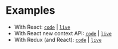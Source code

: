 # Examples

* With React: [`code`](./examples/react) | [`live`](https://codesandbox.io/s/github/router5/router5/tree/master/examples/react)
* With React new context API: [`code`](./examples/react-new-context-api) | [`live`](https://codesandbox.io/s/github/router5/router5/tree/master/examples/react--new-context-api)
* With Redux (and React): [`code`](./examples/react-redux) | [`live`](https://codesandbox.io/s/github/router5/router5/tree/master/examples/react-redux)
